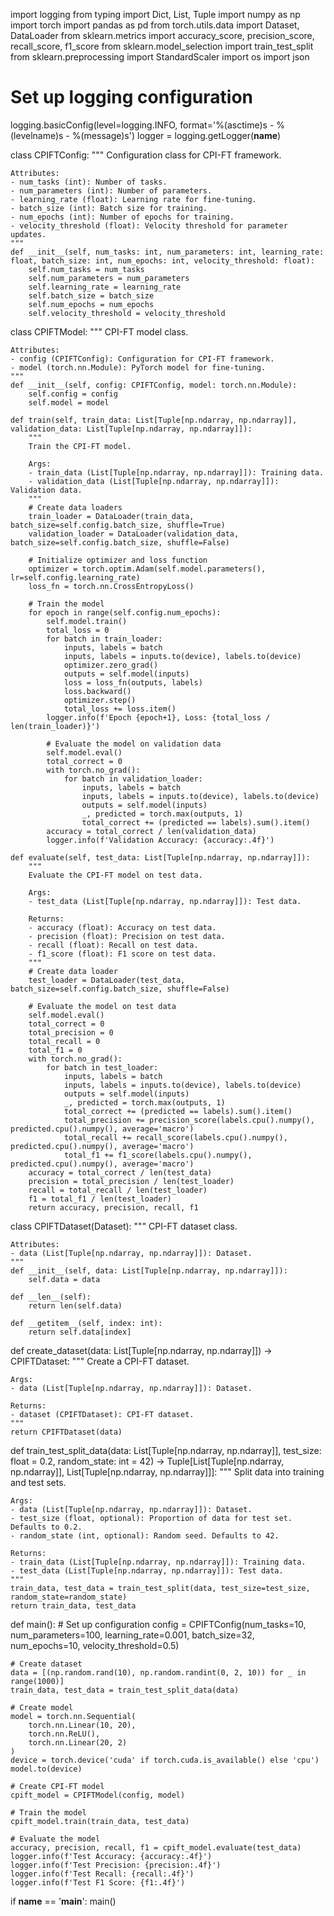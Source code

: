 import logging
from typing import Dict, List, Tuple
import numpy as np
import torch
import pandas as pd
from torch.utils.data import Dataset, DataLoader
from sklearn.metrics import accuracy_score, precision_score, recall_score, f1_score
from sklearn.model_selection import train_test_split
from sklearn.preprocessing import StandardScaler
import os
import json

# Set up logging configuration
logging.basicConfig(level=logging.INFO, format='%(asctime)s - %(levelname)s - %(message)s')
logger = logging.getLogger(__name__)

class CPIFTConfig:
    """
    Configuration class for CPI-FT framework.
    
    Attributes:
    - num_tasks (int): Number of tasks.
    - num_parameters (int): Number of parameters.
    - learning_rate (float): Learning rate for fine-tuning.
    - batch_size (int): Batch size for training.
    - num_epochs (int): Number of epochs for training.
    - velocity_threshold (float): Velocity threshold for parameter updates.
    """
    def __init__(self, num_tasks: int, num_parameters: int, learning_rate: float, batch_size: int, num_epochs: int, velocity_threshold: float):
        self.num_tasks = num_tasks
        self.num_parameters = num_parameters
        self.learning_rate = learning_rate
        self.batch_size = batch_size
        self.num_epochs = num_epochs
        self.velocity_threshold = velocity_threshold

class CPIFTModel:
    """
    CPI-FT model class.
    
    Attributes:
    - config (CPIFTConfig): Configuration for CPI-FT framework.
    - model (torch.nn.Module): PyTorch model for fine-tuning.
    """
    def __init__(self, config: CPIFTConfig, model: torch.nn.Module):
        self.config = config
        self.model = model

    def train(self, train_data: List[Tuple[np.ndarray, np.ndarray]], validation_data: List[Tuple[np.ndarray, np.ndarray]]):
        """
        Train the CPI-FT model.
        
        Args:
        - train_data (List[Tuple[np.ndarray, np.ndarray]]): Training data.
        - validation_data (List[Tuple[np.ndarray, np.ndarray]]): Validation data.
        """
        # Create data loaders
        train_loader = DataLoader(train_data, batch_size=self.config.batch_size, shuffle=True)
        validation_loader = DataLoader(validation_data, batch_size=self.config.batch_size, shuffle=False)

        # Initialize optimizer and loss function
        optimizer = torch.optim.Adam(self.model.parameters(), lr=self.config.learning_rate)
        loss_fn = torch.nn.CrossEntropyLoss()

        # Train the model
        for epoch in range(self.config.num_epochs):
            self.model.train()
            total_loss = 0
            for batch in train_loader:
                inputs, labels = batch
                inputs, labels = inputs.to(device), labels.to(device)
                optimizer.zero_grad()
                outputs = self.model(inputs)
                loss = loss_fn(outputs, labels)
                loss.backward()
                optimizer.step()
                total_loss += loss.item()
            logger.info(f'Epoch {epoch+1}, Loss: {total_loss / len(train_loader)}')

            # Evaluate the model on validation data
            self.model.eval()
            total_correct = 0
            with torch.no_grad():
                for batch in validation_loader:
                    inputs, labels = batch
                    inputs, labels = inputs.to(device), labels.to(device)
                    outputs = self.model(inputs)
                    _, predicted = torch.max(outputs, 1)
                    total_correct += (predicted == labels).sum().item()
            accuracy = total_correct / len(validation_data)
            logger.info(f'Validation Accuracy: {accuracy:.4f}')

    def evaluate(self, test_data: List[Tuple[np.ndarray, np.ndarray]]):
        """
        Evaluate the CPI-FT model on test data.
        
        Args:
        - test_data (List[Tuple[np.ndarray, np.ndarray]]): Test data.
        
        Returns:
        - accuracy (float): Accuracy on test data.
        - precision (float): Precision on test data.
        - recall (float): Recall on test data.
        - f1_score (float): F1 score on test data.
        """
        # Create data loader
        test_loader = DataLoader(test_data, batch_size=self.config.batch_size, shuffle=False)

        # Evaluate the model on test data
        self.model.eval()
        total_correct = 0
        total_precision = 0
        total_recall = 0
        total_f1 = 0
        with torch.no_grad():
            for batch in test_loader:
                inputs, labels = batch
                inputs, labels = inputs.to(device), labels.to(device)
                outputs = self.model(inputs)
                _, predicted = torch.max(outputs, 1)
                total_correct += (predicted == labels).sum().item()
                total_precision += precision_score(labels.cpu().numpy(), predicted.cpu().numpy(), average='macro')
                total_recall += recall_score(labels.cpu().numpy(), predicted.cpu().numpy(), average='macro')
                total_f1 += f1_score(labels.cpu().numpy(), predicted.cpu().numpy(), average='macro')
        accuracy = total_correct / len(test_data)
        precision = total_precision / len(test_loader)
        recall = total_recall / len(test_loader)
        f1 = total_f1 / len(test_loader)
        return accuracy, precision, recall, f1

class CPIFTDataset(Dataset):
    """
    CPI-FT dataset class.
    
    Attributes:
    - data (List[Tuple[np.ndarray, np.ndarray]]): Dataset.
    """
    def __init__(self, data: List[Tuple[np.ndarray, np.ndarray]]):
        self.data = data

    def __len__(self):
        return len(self.data)

    def __getitem__(self, index: int):
        return self.data[index]

def create_dataset(data: List[Tuple[np.ndarray, np.ndarray]]) -> CPIFTDataset:
    """
    Create a CPI-FT dataset.
    
    Args:
    - data (List[Tuple[np.ndarray, np.ndarray]]): Dataset.
    
    Returns:
    - dataset (CPIFTDataset): CPI-FT dataset.
    """
    return CPIFTDataset(data)

def train_test_split_data(data: List[Tuple[np.ndarray, np.ndarray]], test_size: float = 0.2, random_state: int = 42) -> Tuple[List[Tuple[np.ndarray, np.ndarray]], List[Tuple[np.ndarray, np.ndarray]]]:
    """
    Split data into training and test sets.
    
    Args:
    - data (List[Tuple[np.ndarray, np.ndarray]]): Dataset.
    - test_size (float, optional): Proportion of data for test set. Defaults to 0.2.
    - random_state (int, optional): Random seed. Defaults to 42.
    
    Returns:
    - train_data (List[Tuple[np.ndarray, np.ndarray]]): Training data.
    - test_data (List[Tuple[np.ndarray, np.ndarray]]): Test data.
    """
    train_data, test_data = train_test_split(data, test_size=test_size, random_state=random_state)
    return train_data, test_data

def main():
    # Set up configuration
    config = CPIFTConfig(num_tasks=10, num_parameters=100, learning_rate=0.001, batch_size=32, num_epochs=10, velocity_threshold=0.5)

    # Create dataset
    data = [(np.random.rand(10), np.random.randint(0, 2, 10)) for _ in range(1000)]
    train_data, test_data = train_test_split_data(data)

    # Create model
    model = torch.nn.Sequential(
        torch.nn.Linear(10, 20),
        torch.nn.ReLU(),
        torch.nn.Linear(20, 2)
    )
    device = torch.device('cuda' if torch.cuda.is_available() else 'cpu')
    model.to(device)

    # Create CPI-FT model
    cpift_model = CPIFTModel(config, model)

    # Train the model
    cpift_model.train(train_data, test_data)

    # Evaluate the model
    accuracy, precision, recall, f1 = cpift_model.evaluate(test_data)
    logger.info(f'Test Accuracy: {accuracy:.4f}')
    logger.info(f'Test Precision: {precision:.4f}')
    logger.info(f'Test Recall: {recall:.4f}')
    logger.info(f'Test F1 Score: {f1:.4f}')

if __name__ == '__main__':
    main()